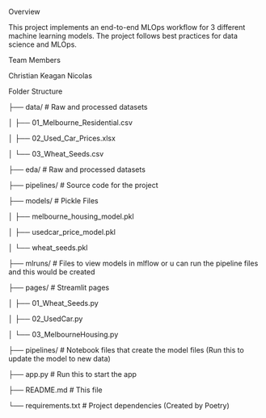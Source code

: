 Overview

This project implements an end-to-end MLOps workflow for 3 different machine learning models. The project follows best practices for data science and MLOps.


Team Members

Christian
Keagan
Nicolas

Folder Structure

├── data/                 # Raw and processed datasets

│   ├── 01_Melbourne_Residential.csv

│   ├── 02_Used_Car_Prices.xlsx

│   └── 03_Wheat_Seeds.csv

├── eda/                  # Raw and processed datasets

├── pipelines/            # Source code for the project

├── models/               # Pickle Files

│   ├── melbourne_housing_model.pkl

│   ├── usedcar_price_model.pkl

│   └── wheat_seeds.pkl

├── mlruns/               # Files to view models in mlflow or u can run the pipeline files and this would be created

├── pages/                # Streamlit pages 

│   ├── 01_Wheat_Seeds.py

│   ├── 02_UsedCar.py

│   └── 03_MelbourneHousing.py

├── pipelines/            # Notebook files that create the model files (Run this to update the model to new data)

├── app.py # Run this to start the app

├── README.md             # This file

└── requirements.txt      # Project dependencies (Created by Poetry)
